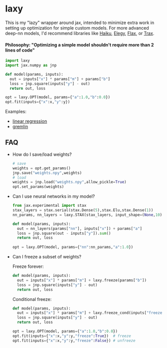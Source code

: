 # laxy
This is my "lazy" wrapper around jax, intended to minimize extra work in setting up optimization for simple custom models. For more advanced deep-nn models, I'd recommend libraries like [Haiku](https://github.com/deepmind/dm-haiku), [Elegy](https://github.com/poets-ai/elegy), [Flax](https://github.com/google/flax), or [Trax](https://github.com/google/trax).

#### Philosophy: "Optimizing a simple model shouldn't require more than 2 lines of code"
```python
import laxy
import jax.numpy as jnp

def model(params, inputs):
  out = inputs["x"] * params["m"] + params["b"]
  loss = jnp.square(inputs["y"] - out)
  return out, loss

opt = laxy.OPT(model, params={"a":1.0,"b":0.0})
opt.fit(inputs={"x":x,"y":y})
```

Examples:
* [linear regression](https://colab.research.google.com/github/sokrypton/laxy/blob/main/laxy_example.ipynb)
* [gremlin](https://colab.research.google.com/github/sokrypton/laxy/blob/main/gremlin_jax.ipynb)

## FAQ
* How do I save/load weights?
  ```python
  # save
  weights = opt.get_params()
  jnp.save("weights.npy",weights)
  # load
  weights = jnp.load("weights.npy",allow_pickle=True)
  opt.set_params(weights)
  ```
* Can I use neural networks in my model?
  ```python
  from jax.experimental import stax
  stax_layers = stax.serial(stax.Dense(5),stax.Elu,stax.Dense(1))
  nn_params, nn_layers = laxy.STAX(stax_layers, input_shape=(None,10))

  def model(params, inputs):
    out = nn_layers(params["nn"], inputs["x"]) + params["a"]
    loss = jnp.square(out - inputs["y"]).sum()
    return out, loss
    
  opt = laxy.OPT(model, params={"nn":nn_params,"a":1.0})
  ```
* Can I freeze a subset of weights?

  Freeze forever:
  ```python
  def model(params, inputs):
    out = inputs["x"] * params["m"] + laxy.freeze(params["b"])
    loss = jnp.square(inputs["y"] - out)
    return out, loss
  ```

  Conditional freeze:
  ```python
  def model(params, inputs):
    out = inputs["x"] * params["m"] + laxy.freeze_cond(inputs["freeze"],params["b"])
    loss = jnp.square(inputs["y"] - out)
    return out, loss

  opt = laxy.OPT(model, params={"a":1.0,"b":0.0})
  opt.fit(inputs={"x":x,"y":y,"freeze":True})  # freeze
  opt.fit(inputs={"x":x,"y":y,"freeze":False}) # unfreeze
  ```
